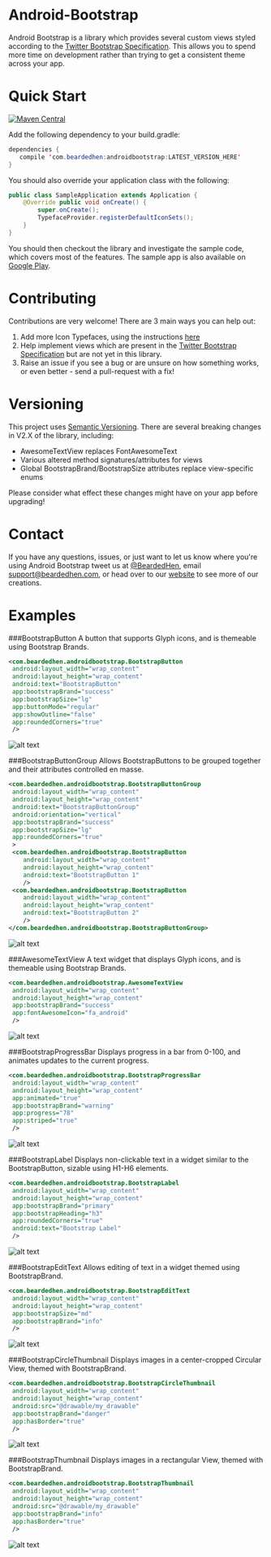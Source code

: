 Android-Bootstrap
=================
Android Bootstrap is a library which provides several custom views styled according to the
 [Twitter Bootstrap Specification](http://getbootstrap.com/). This allows you to spend more time
  on development rather than trying to get a consistent theme across your app.
  
  
Quick Start
===========
 [![Maven Central](https://maven-badges.herokuapp.com/maven-central/com.beardedhen/androidbootstrap/badge.svg)](https://maven-badges.herokuapp.com/maven-central/com.beardedhen/androidbootstrap)
 
 Add the following dependency to your build.gradle:
 
 ```java
 dependencies {
    compile 'com.beardedhen:androidbootstrap:LATEST_VERSION_HERE'
 }
 ```
 
 You should also override your application class with the following:
 
 ```java
 public class SampleApplication extends Application {
     @Override public void onCreate() {
         super.onCreate();
         TypefaceProvider.registerDefaultIconSets();
     }
 }
 ```
 
 You should then checkout the library and investigate the sample code, which covers most of the features.
 The sample app is also available on [Google Play](https://play.google.com/store/apps/details?id=com.fractalwrench.androidbootstrap.sample).
 
 
Contributing
============
Contributions are very welcome! There are 3 main ways you can help out:

1. Add more Icon Typefaces, using the instructions [here](https://github.com/Bearded-Hen/Android-Bootstrap/blob/master/ADD_FONT.md)
2. Help implement views which are present in the  [Twitter Bootstrap Specification](http://getbootstrap.com/) but are not yet in this library.
3. Raise an issue if you see a bug or are unsure on how something works, or even better - send a pull-request with a fix!
 
Versioning
==========
This project uses [Semantic Versioning](http://semver.org/). There are several breaking changes in V2.X of the library, including:

- AwesomeTextView replaces FontAwesomeText
- Various altered method signatures/attributes for views
- Global BootstrapBrand/BootstrapSize attributes replace view-specific enums

Please consider what effect these changes might have on your app before upgrading!

Contact
=======
If you have any questions, issues, or just want to let us know where you're using Android Bootstrap
 tweet us at [@BeardedHen](https://twitter.com/beardedhen), email support@beardedhen.com,
  or head over to our [website](http://beardedhen.com/) to see more of our creations.


Examples
============

###BootstrapButton
A button that supports Glyph icons, and is themeable using Bootstrap Brands.
   ```xml
<com.beardedhen.androidbootstrap.BootstrapButton
    android:layout_width="wrap_content"
    android:layout_height="wrap_content"
    android:text="BootstrapButton"
    app:bootstrapBrand="success"
    app:bootstrapSize="lg"
    app:buttonMode="regular"
    app:showOutline="false"
    app:roundedCorners="true"
    />
```
![alt text](https://raw.github.com/Bearded-Hen/Android-Bootstrap/master/images/bootstrap_button.png "BootstrapButton")


###BootstrapButtonGroup
Allows BootstrapButtons to be grouped together and their attributes controlled en masse.
   ```xml
<com.beardedhen.androidbootstrap.BootstrapButtonGroup
    android:layout_width="wrap_content"
    android:layout_height="wrap_content"
    android:text="BootstrapButtonGroup"
    android:orientation="vertical"
    app:bootstrapBrand="success"
    app:bootstrapSize="lg"
    app:roundedCorners="true"
    >
    <com.beardedhen.androidbootstrap.BootstrapButton
       android:layout_width="wrap_content"
       android:layout_height="wrap_content"
       android:text="BootstrapButton 1"
       />
    <com.beardedhen.androidbootstrap.BootstrapButton
       android:layout_width="wrap_content"
       android:layout_height="wrap_content"
       android:text="BootstrapButton 2"
       />
</com.beardedhen.androidbootstrap.BootstrapButtonGroup>
```
![alt text](https://raw.github.com/Bearded-Hen/Android-Bootstrap/master/images/bootstrap_button_group.png "BootstrapButtonGroup")


###AwesomeTextView
A text widget that displays Glyph icons, and is themeable using Bootstrap Brands.
   ```xml
<com.beardedhen.androidbootstrap.AwesomeTextView
    android:layout_width="wrap_content"
    android:layout_height="wrap_content"
    app:bootstrapBrand="success"
    app:fontAwesomeIcon="fa_android"
    />
```
![alt text](https://raw.github.com/Bearded-Hen/Android-Bootstrap/master/images/awesome_text_view.png "AwesomeTextView")


###BootstrapProgressBar
Displays progress in a bar from 0-100, and animates updates to the current progress.
   ```xml
<com.beardedhen.androidbootstrap.BootstrapProgressBar
    android:layout_width="wrap_content"
    android:layout_height="wrap_content"
    app:animated="true"
    app:bootstrapBrand="warning"
    app:progress="78"
    app:striped="true"
    />
```
![alt text](https://raw.github.com/Bearded-Hen/Android-Bootstrap/master/images/bootstrap_progress_bar.png "BootstrapProgressBar")


###BootstrapLabel
Displays non-clickable text in a widget similar to the BootstrapButton, sizable using H1-H6 elements.
   ```xml
<com.beardedhen.androidbootstrap.BootstrapLabel
    android:layout_width="wrap_content"
    android:layout_height="wrap_content"
    app:bootstrapBrand="primary"
    app:bootstrapHeading="h3"
    app:roundedCorners="true"
    android:text="Bootstrap Label"
    />
```
![alt text](https://raw.github.com/Bearded-Hen/Android-Bootstrap/master/images/bootstrap_label.png "BootstrapLabel")


###BootstrapEditText
Allows editing of text in a widget themed using BootstrapBrand.
   ```xml
<com.beardedhen.androidbootstrap.BootstrapEditText
    android:layout_width="wrap_content"
    android:layout_height="wrap_content"
    app:bootstrapSize="md"
    app:bootstrapBrand="info"
    />
```
![alt text](https://raw.github.com/Bearded-Hen/Android-Bootstrap/master/images/bootstrap_edit_text.png "BootstrapEditText")


###BootstrapCircleThumbnail
Displays images in a center-cropped Circular View, themed with BootstrapBrand.
   ```xml
<com.beardedhen.androidbootstrap.BootstrapCircleThumbnail
    android:layout_width="wrap_content"
    android:layout_height="wrap_content"
    android:src="@drawable/my_drawable"
    app:bootstrapBrand="danger"
    app:hasBorder="true"
    />
```
![alt text](https://raw.github.com/Bearded-Hen/Android-Bootstrap/master/images/bootstrap_circle_thumbnail.png "BootstrapCircleThumbnail")


###BootstrapThumbnail
Displays images in a rectangular View, themed with BootstrapBrand.
   ```xml
<com.beardedhen.androidbootstrap.BootstrapThumbnail
    android:layout_width="wrap_content"
    android:layout_height="wrap_content"
    android:src="@drawable/my_drawable"
    app:bootstrapBrand="info"
    app:hasBorder="true"
    />
```
![alt text](https://raw.github.com/Bearded-Hen/Android-Bootstrap/master/images/bootstrap_thumbnail.png "BootstrapThumbnail")
